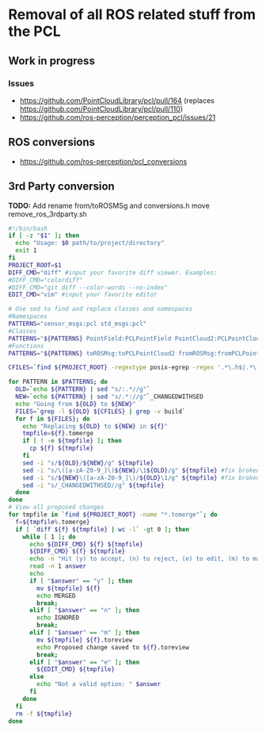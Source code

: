 # Removal of all ROS related stuff from the PCL
## Work in progress
### Issues
* https://github.com/PointCloudLibrary/pcl/pull/164 (replaces https://github.com/PointCloudLibrary/pcl/pull/110)
* https://github.com/ros-perception/perception_pcl/issues/21

## ROS conversions
* https://github.com/ros-perception/pcl_conversions

## 3rd Party conversion
__TODO:__ Add rename from/toROSMSg and conversions.h move
remove_ros_3rdparty.sh

```bash
#!/bin/bash
if [ -z "$1" ]; then
  echo "Usage: $0 path/to/project/directory"
  exit 1
fi
PROJECT_ROOT=$1
DIFF_CMD="diff" #input your favorite diff viewer. Examples:
#DIFF_CMD="colordiff" 
#DIFF_CMD="git diff --color-words --no-index"
EDIT_CMD="vim" #input your favorite editor

# Use sed to find and replace classes and namespaces
#Namespaces
PATTERNS="sensor_msgs:pcl std_msgs:pcl"
#Classes
PATTERNS="${PATTERNS} PointField:PCLPointField PointCloud2:PCLPointCloud2 Image:PCLImage Header:PCLHeader"
#Functions
PATTERNS="${PATTERNS} toROSMsg:toPCLPointCloud2 fromROSMsg:fromPCLPointCloud2"

CFILES=`find ${PROJECT_ROOT} -regextype posix-egrep -regex '.*\.h$|.*\.hpp$|.*\.c$|.*\.cpp$'`

for PATTERN in $PATTERNS; do
  OLD=`echo ${PATTERN} | sed "s/:.*//g"`
  NEW=`echo ${PATTERN} | sed "s/.*://g"`_CHANGEDWITHSED
  echo "Going from ${OLD} to ${NEW}"
  FILES=`grep -l ${OLD} ${CFILES} | grep -v build`
  for f in ${FILES}; do
    echo "Replacing ${OLD} to ${NEW} in ${f}"
    tmpfile=${f}.tomerge
    if [ ! -e ${tmpfile} ]; then
      cp ${f} ${tmpfile}
    fi
    sed -i "s/${OLD}/${NEW}/g" ${tmpfile}
    sed -i "s/\([a-zA-Z0-9_]\)${NEW}/\1${OLD}/g" ${tmpfile} #fix broken prefixes
    sed -i "s/${NEW}\([a-zA-Z0-9_]\)/${OLD}\1/g" ${tmpfile} #fix broken suffixes
    sed -i "s/_CHANGEDWITHSED//g" ${tmpfile}
  done
done
# View all proposed changes
for tmpfile in `find ${PROJECT_ROOT} -name "*.tomerge"`; do
  f=${tmpfile%.tomerge}
  if [ `diff ${f} ${tmpfile} | wc -l` -gt 0 ]; then
    while [ 1 ]; do
      echo ${DIFF_CMD} ${f} ${tmpfile}
      ${DIFF_CMD} ${f} ${tmpfile}
      echo -n "Hit (y) to accept, (n) to reject, (e) to edit, (m) to mark for later: "
      read -n 1 answer
      echo
      if [ "$answer" == "y" ]; then
        mv ${tmpfile} ${f}
        echo MERGED
        break;
      elif [ "$answer" == "n" ]; then
        echo IGNORED
        break;
      elif [ "$answer" == "m" ]; then
        mv ${tmpfile} ${f}.toreview
        echo Proposed change saved to ${f}.toreview
        break;
      elif [ "$answer" == "e" ]; then
        ${EDIT_CMD} ${tmpfile}
      else
        echo "Not a valid option: " $answer
      fi
    done
  fi
  rm -f ${tmpfile}
done
```